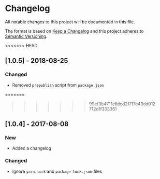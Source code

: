 # Changelog

All notable changes to this project will be documented in this file.

The format is based on [Keep a Changelog](http://keepachangelog.com/en/1.0.0/) and this project adheres to [Semantic Versioning](http://semver.org/spec/v2.0.0.html).

<<<<<<< HEAD
## [1.0.5] - 2018-08-25

### Changed

- Removed `prepublish` script from `package.json`

=======
>>>>>>> 99ef3b4711c8dcd2f717e43dd012712d1f333361
## [1.0.4] - 2017-08-08

### New

- Added a changelog

### Changed

- Ignore `yarn.lock` and `package-lock.json` files